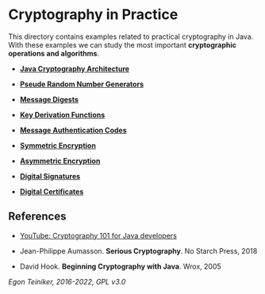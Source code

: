 # Cryptography in Practice

This directory contains examples related to practical cryptography in Java.
With these examples we can study the most important **cryptographic operations and algorithms**.

* [**Java Cryptography Architecture**](JavaCryptoAPI/JCA-Provider)

* [**Pseude Random Number Generators**](RandomNumbers/)

* [**Message Digests**](MessageDigest/)

* [**Key Derivation Functions**](KeyDerivationFunctions/)

* [**Message Authentication Codes**](MessageAuthenticationCode/)

* [**Symmetric Encryption**](SymmetricEncryption/)

* [**Asymmetric Encryption**](AsymmetricEncryption/)

* [**Digital Signatures**](Digital-Signatures/)

* [**Digital Certificates**](Digital-Certificates/)



## References
* [YouTube: Cryptography 101 for Java developers](https://youtu.be/1925zmDP_BY)

* Jean-Philippe Aumasson. **Serious Cryptography**. No Starch Press, 2018 
* David Hook. **Beginning Cryptography with Java**. Wrox, 2005

*Egon Teiniker, 2016-2022, GPL v3.0*
